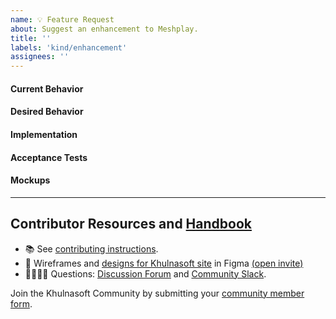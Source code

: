 ```yaml
---
name: 💡 Feature Request
about: Suggest an enhancement to Meshplay.
title: ''
labels: 'kind/enhancement'
assignees: ''
---
```

#### Current Behavior
<!-- A brief description of what the problem is. (e.g. I need to be able to...) -->

#### Desired Behavior
<!-- A brief description of the enhancement. -->

#### Implementation
<!-- [Optional] Specifics on the approach to fulfilling the feature request. -->

#### Acceptance Tests
<!-- [Optional] Stipulations of functional behavior or non-functional items that must be in-place in order for the issue to be closed. -->

#### Mockups
<!-- [Optional] Any visual diagrams of the desired user interface. -->

---
<h2>Contributor Resources and <a href="https://khulnasoft.com/community/handbook">Handbook</a></h2>

- 📚 See [contributing instructions](https://github.com/khulnasoft/layer5/blob/master/CONTRIBUTING.md).
- 🎨 Wireframes and [designs for Khulnasoft site](https://www.figma.com/file/5ZwEkSJwUPitURD59YHMEN/Khulnasoft-Designs) in Figma [(open invite)](https://www.figma.com/team_invite/redeem/qJy1c95qirjgWQODApilR9)
- 🙋🏾🙋🏼 Questions: [Discussion Forum](https://discuss.khulnasoft.com) and [Community Slack](https://slack.khulnasoft.com).

Join the Khulnasoft Community by submitting your [community member form](https://khulnasoft.com/newcomer).
